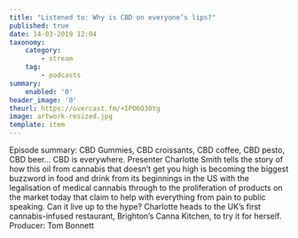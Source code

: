 ```yaml
---
title: "Listened to: Why is CBD on everyone’s lips?"
published: true
date: 14-03-2019 12:04
taxonomy:
    category:
        - stream
    tag:
        - podcasts
summary:
    enabled: '0'
header_image: '0'
theurl: https://overcast.fm/+IPO6O30Yg
image: artwork-resized.jpg
template: item
---
```

 
Episode summary: CBD Gummies, CBD croissants, CBD coffee, CBD pesto, CBD beer… CBD is everywhere. Presenter Charlotte Smith tells the story of how this oil from cannabis that doesn’t get you high is becoming the biggest buzzword in food and drink from its beginnings in the US with the legalisation of medical cannabis through to the proliferation of products on the market today that claim to help with everything from pain to public speaking. Can it live up to the hype? Charlotte heads to the UK’s first cannabis-infused restaurant, Brighton’s Canna Kitchen, to try it for herself. Producer: Tom Bonnett
